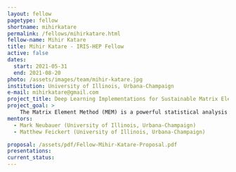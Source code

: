 ```yaml
---
layout: fellow
pagetype: fellow
shortname: mihirkatare
permalink: /fellows/mihirkatare.html
fellow-name: Mihir Katare
title: Mihir Katare - IRIS-HEP Fellow
active: false
dates:
  start: 2021-05-31
  end: 2021-08-20
photo: /assets/images/team/mihir-katare.jpg
institution: University of Illinois, Urbana-Champaign
e-mail: mihirkatare@gmail.com
project_title: Deep Learning Implementations for Sustainable Matrix Element Method Calculations
project_goal: >
    The Matrix Element Method (MEM) is a powerful statistical analysis technique for experimental and simulated particle physics data. It has several benefits over black-box methods like neural networks, owing to its transparent and interpretable results. The drawback of MEM; however, is the significant amount of computationally intensive calculations involved in its execution, which impedes research that relies on it. This project aims to improve the viability of MEM, by implementing deep learning techniques to accurately and efficiently approximate MEM calculations - providing the much required speedup over the traditional approach, while preserving its interpretability. The implemented model can be used as a good approximation during the exploratory phase of research, and the full ME calculations can be used for the final runs, making the workflow for research involving MEM much more efficient.
mentors:
  - Mark Neubauer (University of Illinois, Urbana-Champaign)
  - Matthew Feickert (University of Illinois, Urbana-Champaign)

proposal: /assets/pdf/Fellow-Mihir-Katare-Proposal.pdf
presentations:
current_status:
---
```

